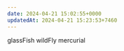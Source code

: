 ```yaml
---
date: 2024-04-21 15:02:55+0000
updatedAt: 2024-04-21 15:23:53+7460
---
```

glassFish
wildFly
mercurial